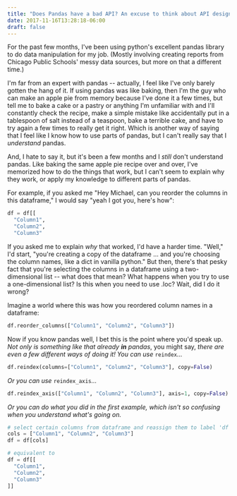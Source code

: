 ```yaml
---
title: "Does Pandas have a bad API? An excuse to think about API design"
date: 2017-11-16T13:28:18-06:00
draft: false
---
```

For the past few months, I've been using python's excellent pandas library to do data manipulation for my job. (Mostly involving creating reports from Chicago Public Schools' messy data sources, but more on that a different time.) 

I'm far from an expert with pandas -- actually, I feel like I've only barely gotten the hang of it. If using pandas was like baking, then I'm the guy who can make an apple pie from memory because I've done it a few times, but tell me to bake a cake or a pastry or anything I'm unfamiliar with and I'll constantly check the recipe, make a simple mistake like accidentally put in a tablespoon of salt instead of a teaspoon, bake a terrible cake, and have to try again a few times to really get it right. Which is another way of saying that I feel like I know how to use parts of pandas, but I can't really say that I *understand* pandas.

And, I hate to say it, but it's been a few months and I *still* don't understand pandas. Like baking the same apple pie recipe over and over, I've memorized how to do the things that work, but I can't seem to explain why they work, or apply my knowledge to different parts of pandas. 

For example, if you asked me "Hey Michael, can you reorder the columns in this dataframe," I would say "yeah I got you, here's how":
```python
df = df[[
  "Column1",
  "Column2",
  "Column3"
```
If you asked me to explain *why* that worked, I'd have a harder time. "Well," I'd start, "you're creating a copy of the dataframe ... and you're choosing the column names, like a dict in vanilla python." But then, there's that pesky fact that you're selecting the columns in a dataframe using a two-dimensional list -- what does that mean? What happens when you try to use a one-dimensional list? Is this when you need to use .loc? Wait, did I do it wrong?

Imagine a world where this was how you reordered column names in a dataframe:
```python
df.reorder_columns(["Column1", "Column2", "Column3"])
```
Now if you know pandas well, I bet this is the point where you'd speak up. *Not only is something like that already* ***in*** *pandas*, you might say, *there are even a few different ways of doing it! You can use* ```reindex```*...*
```python
df.reindex(columns=["Column1", "Column2", "Column3"], copy=False)
```
*Or you can use* ```reindex_axis```*...*
```python
df.reindex_axis(["Column1", "Column2", "Column3"], axis=1, copy=False)
```
*Or you can do what you did in the first example, which isn't so confusing when you understand what's going on.*
```python 
# select certain columns from dataframe and reassign them to label 'df'
cols = ["Column1", "Column2", "Column3"]
df = df[cols] 

# equivalent to
df = df[[
  "Column1",
  "Column2",
  "Column3"
]]
```


